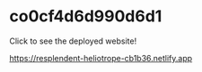 # co0cf4d6d990d6d1

Click to see the deployed website!

https://resplendent-heliotrope-cb1b36.netlify.app
